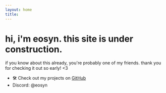```yaml
---
layout: home
title: 
---
```


# hi, i'm eosyn. this site is under construction.
 if you know about this already, you're probably one of my friends.
thank you for checking it out so early! <3


- 🛠️ Check out my projects on [GitHub](https://github.com/eosyn-z)
- Discord: @eosyn
